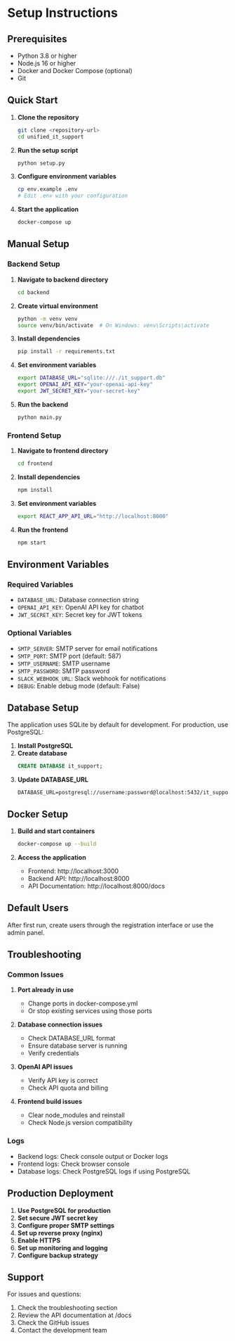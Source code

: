 # Setup Instructions

## Prerequisites

- Python 3.8 or higher
- Node.js 16 or higher
- Docker and Docker Compose (optional)
- Git

## Quick Start

1. **Clone the repository**
   ```bash
   git clone <repository-url>
   cd unified_it_support
   ```

2. **Run the setup script**
   ```bash
   python setup.py
   ```

3. **Configure environment variables**
   ```bash
   cp env.example .env
   # Edit .env with your configuration
   ```

4. **Start the application**
   ```bash
   docker-compose up
   ```

## Manual Setup

### Backend Setup

1. **Navigate to backend directory**
   ```bash
   cd backend
   ```

2. **Create virtual environment**
   ```bash
   python -m venv venv
   source venv/bin/activate  # On Windows: venv\Scripts\activate
   ```

3. **Install dependencies**
   ```bash
   pip install -r requirements.txt
   ```

4. **Set environment variables**
   ```bash
   export DATABASE_URL="sqlite:///./it_support.db"
   export OPENAI_API_KEY="your-openai-api-key"
   export JWT_SECRET_KEY="your-secret-key"
   ```

5. **Run the backend**
   ```bash
   python main.py
   ```

### Frontend Setup

1. **Navigate to frontend directory**
   ```bash
   cd frontend
   ```

2. **Install dependencies**
   ```bash
   npm install
   ```

3. **Set environment variables**
   ```bash
   export REACT_APP_API_URL="http://localhost:8000"
   ```

4. **Run the frontend**
   ```bash
   npm start
   ```

## Environment Variables

### Required Variables

- `DATABASE_URL`: Database connection string
- `OPENAI_API_KEY`: OpenAI API key for chatbot
- `JWT_SECRET_KEY`: Secret key for JWT tokens

### Optional Variables

- `SMTP_SERVER`: SMTP server for email notifications
- `SMTP_PORT`: SMTP port (default: 587)
- `SMTP_USERNAME`: SMTP username
- `SMTP_PASSWORD`: SMTP password
- `SLACK_WEBHOOK_URL`: Slack webhook for notifications
- `DEBUG`: Enable debug mode (default: False)

## Database Setup

The application uses SQLite by default for development. For production, use PostgreSQL:

1. **Install PostgreSQL**
2. **Create database**
   ```sql
   CREATE DATABASE it_support;
   ```
3. **Update DATABASE_URL**
   ```
   DATABASE_URL=postgresql://username:password@localhost:5432/it_support
   ```

## Docker Setup

1. **Build and start containers**
   ```bash
   docker-compose up --build
   ```

2. **Access the application**
   - Frontend: http://localhost:3000
   - Backend API: http://localhost:8000
   - API Documentation: http://localhost:8000/docs

## Default Users

After first run, create users through the registration interface or use the admin panel.

## Troubleshooting

### Common Issues

1. **Port already in use**
   - Change ports in docker-compose.yml
   - Or stop existing services using those ports

2. **Database connection issues**
   - Check DATABASE_URL format
   - Ensure database server is running
   - Verify credentials

3. **OpenAI API issues**
   - Verify API key is correct
   - Check API quota and billing

4. **Frontend build issues**
   - Clear node_modules and reinstall
   - Check Node.js version compatibility

### Logs

- Backend logs: Check console output or Docker logs
- Frontend logs: Check browser console
- Database logs: Check PostgreSQL logs if using PostgreSQL

## Production Deployment

1. **Use PostgreSQL for production**
2. **Set secure JWT secret key**
3. **Configure proper SMTP settings**
4. **Set up reverse proxy (nginx)**
5. **Enable HTTPS**
6. **Set up monitoring and logging**
7. **Configure backup strategy**

## Support

For issues and questions:
1. Check the troubleshooting section
2. Review the API documentation at /docs
3. Check the GitHub issues
4. Contact the development team

